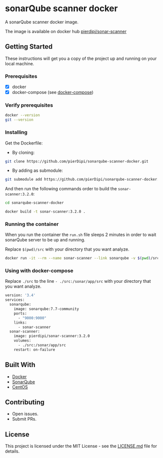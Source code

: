 # sonarQube scanner docker

A sonarQube scanner docker image.

The image is available on docker hub [pierdipi/sonar-scanner](https://hub.docker.com/r/pierdipi/sonar-scanner)

## Getting Started

These instructions will get you a copy of the project up and running on your local machine.

### Prerequisites

- [x] docker
- [x] docker-compose (see [docker-compose](#using-with-docker-compose))

### Verify prerequisites

```bash
docker --version
git --version
```

### Installing

Get the Dockerfile:

* By cloning: 
```bash 
git clone https://github.com/pierDipi/sonarqube-scanner-docker.git
```
* By adding as submodule:
```bash 
git submodule add https://github.com/pierDipi/sonarqube-scanner-docker.git
```
And then run the following commands order to build the `sonar-scanner:3.2.0`:

```bash
cd sonarqube-scanner-docker

docker build -t sonar-scanner:3.2.0 .
```

### Running the container

When you run the container the `run.sh` file sleeps 2 minutes 
in order to wait sonarQube server to be up and running.

Replace `$(pwd)/src` with your directory that you want analyze.

```bash
docker run -it --rm --name sonar-scanner --link sonarqube -v $(pwd)/src:/sonar/app/src sonar-scanner:3.2.0
```


### Using with docker-compose

Replace `./src` to the line `- ./src:/sonar/app/src` with your directory that you want analyze.

```dockerfile
version: '3.4'
services:
  sonarqube:
    image: sonarqube:7.7-community
    ports:
      - "9000:9000"
    links:
      - sonar-scanner
  sonar-scanner:
    image: pierdipi/sonar-scanner:3.2.0
    volumes:
      - ./src:/sonar/app/src
    restart: on-failure
```


## Built With

* [Docker](https://www.docker.com/)
* [SonarQube](https://www.sonarqube.org/)
* [CentOS](https://www.centos.org/)

## Contributing

* Open issues.
* Submit PRs.

## License

This project is licensed under the MIT License - see the [LICENSE.md](LICENSE.md) file for details.

